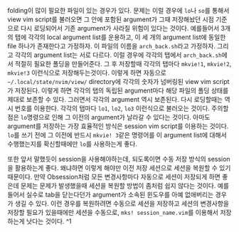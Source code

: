 folding이 많이 필요한 파일이 있는 경우가 있다. 문제는 이럴 경우에 `lo`나 `so`를 통해서 view vim script를 불러오면 그 안에 포함된 argument가 그때 저장해놨던 시점 기준으로 다시 로딩되어서 기존 argument가 사라질 위험이 있다는 것이다. 예를들어서 3개의 탭에 각각의 local argument list를 운용하고, 이 세 개의 argument list에 동일한 file 하나가 존재한다고 가정하자. 이 파일의 이름을 `arch_back.sh`라고 가정하자. 그리고 각각의 argument list는 서로 다르다. 이럴 경우에 각각의 탭에서 `arch_back.sh`에서 적절히 필요한 폴딩을 만들어준다. 그 후 저장할때 각각의 탭마다 `mkvie!1`, `mkvie!2`, `mkvie!3` 이런식으로 저장해두는것이다. 이렇게 하면 자동으로 `~/.local/state/nvim/view/` directory에 각각의 숫자가 넘버링된 view vim script가 저장된다. 이렇게 하면 각각의 탭의 독립된 argument마다 해당 파일의 폴딩 상태를 제대로 보존할 수 있다. 그러면서 각각의 argument 역시 보존된다. 
  다시 로딩할때는 역시 번호를 이용한다. 각각의 탭마다 `lo1`, `lo2`, `lo3` 이런식으로 불러오는 것이다.
주의할점은 `lo`명령으로 인해 그 이전의 argument가 날라갈 수 있다는 것이다. 아마도 argument를 저장하는 가장 효율적인 방식은 session vim script를 이용하는 것이다. `lo`를 쓰기 전에 그 이전에 반드시 `mkvie! 3`같은 명령어를 이 argument list에 대해서 수행했는지를 확신할때에만 `lo`를 사용하는게 좋다.

또한 앞서 말했듯이 session을 사용해야하는데, 되도록이면 수동 저장 방식의 session을 활용하는게 좋다. 왜냐하면 이렇게 해야만 이전 저장 세션으로 세션을 복원할 수 있기 때문이다. 만약 Obsession처럼 모든 변경사항마다 자동으로 세션이 저장되게 하면 좋은데 문제는 문제가 발생했을때 세션을 복원할 방법이 좀처럼 쉽지 않다는 것이다. 예를 들어서 실수로 tab을 닫는다던가 argument가 소속된 윈도우를 아예 없애버리는 경우가 생길 수 있다. 이런 경우를 복원하려면 수동으로 세션을 저장하고 세션의 변경사항을 저장할 필요가 있을때에만 세션을 수동으로, `mks! session_name.vim`를 이용해서 저장하는게 낫다는 것이다. ^1